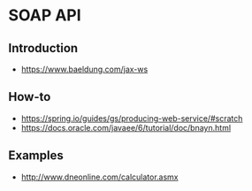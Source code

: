 # SOAP API

## Introduction

* https://www.baeldung.com/jax-ws

## How-to

* https://spring.io/guides/gs/producing-web-service/#scratch
* https://docs.oracle.com/javaee/6/tutorial/doc/bnayn.html

## Examples

* http://www.dneonline.com/calculator.asmx
